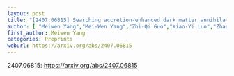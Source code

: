 ```yaml
---
layout: post
title: "[2407.06815] Searching accretion-enhanced dark matter annihilation signals in the Galactic Centre"
author: [ "Meiwen Yang","Mei-Wen Yang","Zhi-Qi Guo","Xiao-Yi Luo","Zhao-Qiang Shen" ]
first_author: Meiwen Yang
categories: Preprints
weburl: https://arxiv.org/abs/2407.06815
---
```


2407.06815: https://arxiv.org/abs/2407.06815
